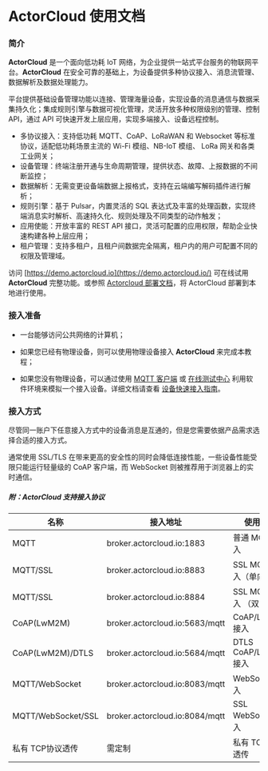# ActorCloud 使用文档

### 简介

**ActorCloud** 是一个面向低功耗 IoT 网络，为企业提供一站式平台服务的物联网平台。**ActorCloud** 在安全可靠的基础上，为设备提供多种协议接入、消息流管理、数据解析及数据处理能力。

平台提供基础设备管理功能以连接、管理海量设备，实现设备的消息通信与数据采集持久化；集成规则引擎与数据可视化管理，灵活开放多种权限级别的管理、控制 API，通过 API 可快速开发上层应用，实现多端接入、设备远程控制。

- 多协议接入：支持低功耗 MQTT、CoAP、LoRaWAN 和 Websocket 等标准协议，适配低功耗场景主流的 Wi-Fi 模组、NB-IoT 模组、 LoRa 网关和各类工业网关；
- 设备管理：终端注册开通与生命周期管理，提供状态、故障、上报数据的不间断监控；
- 数据解析：无需变更设备端数据上报格式，支持在云端编写解码插件进行解析；
- 规则引擎：基于 Pulsar，内置灵活的 SQL 表达式及丰富的处理函数，实现终端消息实时解析、高速持久化、规则处理及不同类型的动作触发；
- 应用使能：开放丰富的 REST API 接口，灵活可配置的应用权限，帮助企业快速构建各种上层应用；
- 租户管理：支持多租户，且租户间数据完全隔离，租户内的用户可配置不同的权限及管理域。


访问 [https://demo.actorcloud.io](https://demo.actorcloud.io/) 可在线试用 **ActorCloud** 完整功能。或参照 [Actorcloud 部署文档](./installation/base.md)，将 ActorCloud 部署到本地进行使用。


### 接入准备

  - 一台能够访问公共网络的计算机；

  - 如果您已经有物理设备，则可以使用物理设备接入 **ActorCloud** 来完成本教程；

  - 如果您没有物理设备，可以通过使用 [MQTT 客户端](https://developer.emqx.io/sdk_tools?category=MQTT_Clients) 或 [在线测试中心](https://demo.actorcloud.io/mqtt_client) 利用软件环境来模拟一个接入设备。详细文档请查看 [设备快速接入指南](./access_guide/notice.md)。


### 接入方式

尽管同一账户下任意接入方式中的设备消息是互通的，但是您需要依据产品需求选择合适的接入方式。

通常使用 SSL/TLS 在带来更高的安全性的同时会降低连接性能，一些设备性能受限只能运行轻量级的 CoAP 客户端，而 WebSocket 则被推荐用于浏览器上的实时通信。


##### 附：**ActorCloud** 支持接入协议

| 名称  | 接入地址 | 使用说明 |
| ------- | ------- | ----|
| MQTT  | broker.actorcloud.io:1883 | 普通 MQTT 接入 |
| MQTT/SSL  | broker.actorcloud.io:8883 | SSL MQTT 接入（单向认证） |
| MQTT/SSL  | broker.actorcloud.io:8884 | SSL MQTT 接入 （双向认证）|
| CoAP(LwM2M)  | broker.actorcloud.io:5683/mqtt | CoAP/LwM2M 接入 |
| CoAP(LwM2M)/DTLS  | broker.actorcloud.io:5684/mqtt | DTLS CoAP/LwM2M 接入 |
| MQTT/WebSocket  | broker.actorcloud.io:8083/mqtt | WebSocket 接入 |
| MQTT/WebSocket/SSL  | broker.actorcloud.io:8084/mqtt | SSL WebSocket 接入 |
| 私有 TCP协议透传 | 需定制 | 私有 TCP协议透传 |

